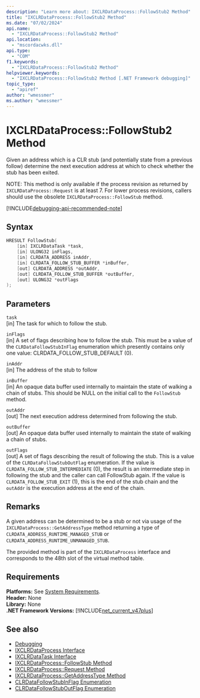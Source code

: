 ```yaml
---
description: "Learn more about: IXCLRDataProcess::FollowStub2 Method"
title: "IXCLRDataProcess::FollowStub2 Method"
ms.date: "07/02/2024"
api.name:
  - "IXCLRDataProcess::FollowStub2 Method"
api.location:
  - "mscordacwks.dll"
api.type:
  - "COM"
f1.keywords:
  - "IXCLRDataProcess::FollowStub2 Method"
helpviewer.keywords:
  - "IXCLRDataProcess::FollowStub2 Method [.NET Framework debugging]"
topic_type:
  - "apiref"
author: "wmessmer"
ms.author: "wmessmer"
---
```

# IXCLRDataProcess::FollowStub2 Method

Given an address which is a CLR stub (and potentially state from a previous follow) determine the next execution address at which to check whether the stub has been exited.

NOTE: This method is only available if the process revision as returned by `IXCLRDataProcess::Request` is at least 7.  For lower process revisions, callers should use the obsolete `IXCLRDataProcess::FollowStub` method.

[!INCLUDE[debugging-api-recommended-note](../../../../includes/debugging-api-recommended-note.md)]

## Syntax

```cpp
HRESULT FollowStub(
    [in] IXCLRDataTask *task,
    [in] ULONG32 inFlags,
    [in] CLRDATA_ADDRESS inAddr,
    [in] CLRDATA_FOLLOW_STUB_BUFFER *inBuffer,
    [out] CLRDATA_ADDRESS *outAddr,
    [out] CLRDATA_FOLLOW_STUB_BUFFER *outBuffer,
    [out] ULONG32 *outFlags
);
```

## Parameters

`task`\
[in] The task for which to follow the stub.

`inFlags`\
[in] A set of flags describing how to follow the stub.  This must be a value of the `CLRDataFollowStubInFlag` enumeration which presently contains only one value: CLRDATA_FOLLOW_STUB_DEFAULT (0).

`inAddr`\
[in] The address of the stub to follow

`inBuffer`\
[in] An opaque data buffer used internally to maintain the state of walking a chain of stubs.  This should be NULL on the initial call to the `FollowStub` method.

`outAddr`\
[out] The next execution address determined from following the stub.

`outBuffer`\
[out] An opaque data buffer used internally to maintain the state of walking a chain of stubs.  

`outFlags`\
[out] A set of flags describing the result of following the stub.  This is a value of the `CLRDataFollowStubOutFlag` enumeration.  If the value is `CLRDATA_FOLLOW_STUB_INTERMEDIATE` (0), the result is an intermediate step in following the stub and the caller can call FollowStub again.  If the value is `CLRDATA_FOLLOW_STUB_EXIT` (1), this is the end of the stub chain and the `outAddr` is the execution address at the end of the chain.

## Remarks

A given address can be determined to be a stub or not via usage of the `IXCLRDataProcess::GetAddressType` method returning a type of `CLRDATA_ADDRESS_RUNTIME_MANAGED_STUB` or `CLRDATA_ADDRESS_RUNTIME_UNMANAGED_STUB`.

The provided method is part of the `IXCLRDataProcess` interface and corresponds to the 48th slot of the virtual method table.

## Requirements

**Platforms:** See [System Requirements](../../get-started/system-requirements.md).  
**Header:** None  
**Library:** None  
**.NET Framework Versions:** [!INCLUDE[net_current_v47plus](../../../../includes/net-current-v47plus.md)]  

## See also

- [Debugging](index.md)
- [IXCLRDataProcess Interface](ixclrdataprocess-interface.md)
- [IXCLRDataTask Interface](ixclrdatatask-interface.md)
- [IXCLRDataProcess::FollowStub Method](ixclrdataprocess-followstub-method.md)
- [IXCLRDataProcess::Request Method](ixclrdataprocess-request-method.md)
- [IXCLRDataProcess::GetAddressType Method](ixclrdataprocess-getaddresstype-method.md)
- [CLRDataFollowStubInFlag Enumeration](clrdatafollowstubinflag-enumeration.md)
- [CLRDataFollowStubOutFlag Enumeration](clrdatafollowstuboutflag-enumeration.md)